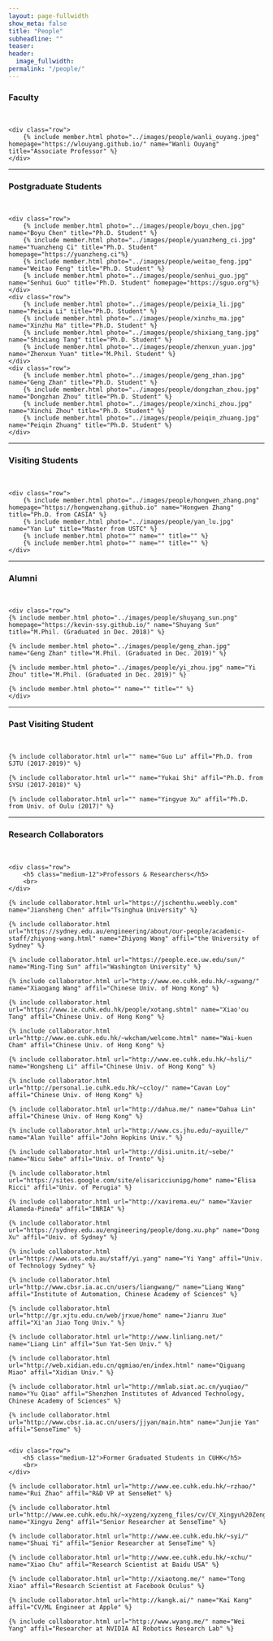 ```yaml
---
layout: page-fullwidth
show_meta: false
title: "People"
subheadline: ""
teaser:
header:
  image_fullwidth:
permalink: "/people/"
---
```


<div class="row">
	<div class="row">
		<h3>Faculty</h3>
		<br/>
	</div>
	
	<div class="row">
		{% include member.html photo="../images/people/wanli_ouyang.jpeg" homepage="https://wlouyang.github.io/" name="Wanli Ouyang" title="Associate Professor" %}
	</div>

</div>

---

<div class="row">
	<div class="row">
		<h3 class="medium-12">Postgraduate Students</h3>
		<br/>
	</div>
    
    <div class="row">
        {% include member.html photo="../images/people/boyu_chen.jpg" name="Boyu Chen" title="Ph.D. Student" %}
		{% include member.html photo="../images/people/yuanzheng_ci.jpg" name="Yuanzheng Ci" title="Ph.D. Student" homepage="https://yuanzheng.ci"%}
		{% include member.html photo="../images/people/weitao_feng.jpg" name="Weitao Feng" title="Ph.D. Student" %}
		{% include member.html photo="../images/people/senhui_guo.jpg" name="Senhui Guo" title="Ph.D. Student" homepage="https://sguo.org"%}
    </div>
    <div class="row">
		{% include member.html photo="../images/people/peixia_li.jpg" name="Peixia Li" title="Ph.D. Student" %}
		{% include member.html photo="../images/people/xinzhu_ma.jpg" name="Xinzhu Ma" title="Ph.D. Student" %}
		{% include member.html photo="../images/people/shixiang_tang.jpg" name="Shixiang Tang" title="Ph.D. Student" %}
		{% include member.html photo="../images/people/zhenxun_yuan.jpg" name="Zhenxun Yuan" title="M.Phil. Student" %}
    </div>
    <div class="row">
		{% include member.html photo="../images/people/geng_zhan.jpg" name="Geng Zhan" title="Ph.D. Student" %}
		{% include member.html photo="../images/people/dongzhan_zhou.jpg" name="Dongzhan Zhou" title="Ph.D. Student" %}
		{% include member.html photo="../images/people/xinchi_zhou.jpg" name="Xinchi Zhou" title="Ph.D. Student" %}
		{% include member.html photo="../images/people/peiqin_zhuang.jpg" name="Peiqin Zhuang" title="Ph.D. Student" %}
    </div>
</div>

---

<div class="row">
	<div class="row">
		<h3 class="medium-12">Visiting Students</h3>
		<br/>
	</div>

    <div class="row">
    	{% include member.html photo="../images/people/hongwen_zhang.png" homepage="https://hongwenzhang.github.io" name="Hongwen Zhang" title="Ph.D. from CASIA" %}
    	{% include member.html photo="../images/people/yan_lu.jpg" name="Yan Lu" title="Master from USTC" %}
    	{% include member.html photo="" name="" title="" %}
    	{% include member.html photo="" name="" title="" %}
    </div>

</div>

---

<div class="row">
	<div class="row">
		<h3 class="medium-12">Alumni</h3>
		<br/>
	</div>

    <div class="row">
    {% include member.html photo="../images/people/shuyang_sun.png" homepage="https://kevin-ssy.github.io/" name="Shuyang Sun" title="M.Phil. (Graduated in Dec. 2018)" %}

    {% include member.html photo="../images/people/geng_zhan.jpg" name="Geng Zhan" title="M.Phil. (Graduated in Dec. 2019)" %}

    {% include member.html photo="../images/people/yi_zhou.jpg" name="Yi Zhou" title="M.Phil. (Graduated in Dec. 2019)" %}

    {% include member.html photo="" name="" title="" %}
    </div>

</div>

---

<div class="row">
	<div class="row">
		<h3 class="medium-12">Past Visiting Student</h3>
		<br/>
	</div>

    {% include collaborator.html url="" name="Guo Lu" affil="Ph.D. from SJTU (2017-2019)" %}

    {% include collaborator.html url="" name="Yukai Shi" affil="Ph.D. from SYSU (2017-2018)" %}

    {% include collaborator.html url="" name="Yingyue Xu" affil="Ph.D. from Univ. of Oulu (2017)" %}

</div>

---

<div class="row">
	<div class="row">
		<h3 class="medium-12">Research Collaborators</h3>
		<br>
	</div>

    <div class="row">
    	<h5 class="medium-12">Professors & Researchers</h5>
    	<br>
    </div>

    {% include collaborator.html url="https://jschenthu.weebly.com" name="Jiansheng Chen" affil="Tsinghua University" %}

    {% include collaborator.html url="https://sydney.edu.au/engineering/about/our-people/academic-staff/zhiyong-wang.html" name="Zhiyong Wang" affil="the University of Sydney" %}

    {% include collaborator.html url="https://people.ece.uw.edu/sun/" name="Ming-Ting Sun" affil="Washington University" %}

    {% include collaborator.html url="http://www.ee.cuhk.edu.hk/~xgwang/" name="Xiaogang Wang" affil="Chinese Univ. of Hong Kong" %}

    {% include collaborator.html url="https://www.ie.cuhk.edu.hk/people/xotang.shtml" name="Xiao'ou Tang" affil="Chinese Univ. of Hong Kong" %}

    {% include collaborator.html url="http://www.ee.cuhk.edu.hk/~wkcham/welcome.html" name="Wai-kuen Cham" affil="Chinese Univ. of Hong Kong" %}

    {% include collaborator.html url="http://www.ee.cuhk.edu.hk/~hsli/" name="Hongsheng Li" affil="Chinese Univ. of Hong Kong" %}

    {% include collaborator.html url="http://personal.ie.cuhk.edu.hk/~ccloy/" name="Cavan Loy" affil="Chinese Univ. of Hong Kong" %}

    {% include collaborator.html url="http://dahua.me/" name="Dahua Lin" affil="Chinese Univ. of Hong Kong" %}

    {% include collaborator.html url="http://www.cs.jhu.edu/~ayuille/" name="Alan Yuille" affil="John Hopkins Univ." %}

    {% include collaborator.html url="http://disi.unitn.it/~sebe/" name="Nicu Sebe" affil="Univ. of Trento" %}

    {% include collaborator.html url="https://sites.google.com/site/elisaricciunipg/home" name="Elisa Ricci" affil="Univ. of Perugia" %}

    {% include collaborator.html url="http://xavirema.eu/" name="Xavier Alameda-Pineda" affil="INRIA" %}

    {% include collaborator.html url="https://sydney.edu.au/engineering/people/dong.xu.php" name="Dong Xu" affil="Univ. of Sydney" %}

    {% include collaborator.html url="https://www.uts.edu.au/staff/yi.yang" name="Yi Yang" affil="Univ. of Technology Sydney" %}

    {% include collaborator.html url="http://www.cbsr.ia.ac.cn/users/liangwang/" name="Liang Wang" affil="Institute of Automation, Chinese Academy of Sciences" %}

    {% include collaborator.html url="http://gr.xjtu.edu.cn/web/jrxue/home" name="Jianru Xue" affil="Xi'an Jiao Tong Univ." %}

    {% include collaborator.html url="http://www.linliang.net/" name="Liang Lin" affil="Sun Yat-Sen Univ." %}

    {% include collaborator.html url="http://web.xidian.edu.cn/qgmiao/en/index.html" name="Qiguang Miao" affil="Xidian Univ." %}

    {% include collaborator.html url="http://mmlab.siat.ac.cn/yuqiao/" name="Yu Qiao" affil="Shenzhen Institutes of Advanced Technology, Chinese Academy of Sciences" %}

    {% include collaborator.html url="http://www.cbsr.ia.ac.cn/users/jjyan/main.htm" name="Junjie Yan" affil="SenseTime" %}


    <div class="row">
    	<h5 class="medium-12">Former Graduated Students in CUHK</h5>
    	<br>
    </div>

    {% include collaborator.html url="http://www.ee.cuhk.edu.hk/~rzhao/" name="Rui Zhao" affil="R&D VP at SenseNet" %}

    {% include collaborator.html url="http://www.ee.cuhk.edu.hk/~xyzeng/xyzeng_files/cv/CV_Xingyu%20Zeng.pdf" name="Xingyu Zeng" affil="Senior Researcher at SenseTime" %}

    {% include collaborator.html url="http://www.ee.cuhk.edu.hk/~syi/" name="Shuai Yi" affil="Senior Researcher at SenseTime" %}

    {% include collaborator.html url="http://www.ee.cuhk.edu.hk/~xchu/" name="Xiao Chu" affil="Research Scientist at Baidu USA" %}

    {% include collaborator.html url="http://xiaotong.me/" name="Tong Xiao" affil="Research Scientist at Facebook Oculus" %}

    {% include collaborator.html url="http://kangk.ai/" name="Kai Kang" affil="CV/ML Engineer at Apple" %}

    {% include collaborator.html url="http://www.wyang.me/" name="Wei Yang" affil="Researcher at NVIDIA AI Robotics Research Lab" %}

</div>
